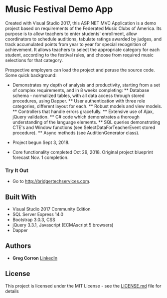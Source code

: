 # Music Festival Demo App

Created with Visual Studio 2017, this ASP.NET MVC Application is a demo project based on requirements of the Federated Music Clubs of America. Its purpose is to allow teachers to enter students' enrollment, allow coordinators to schedule auditions, tabulate ratings awarded by judges, and track accumulated points from year to year for special recognition of achievement. It allows teachers to select the appropriate category for each student, according to the festival rules, and choose from required music selections for that category.

Prospective employers can load the project and peruse the source code. Some quick background:

* Demonstrates my depth of analysis and productivity, starting from a set of complex requirements, and in 8 weeks completing:
** Database schema - normalized tables, with all data access through stored procedures, using Dapper.
** User authentication with three role categories, different layout for each.
** Robust models and view models.
** Controllers that handle errors gracefully.
** Extensive use of Ajax, jQuery validation.
** C# code which demonstrates a thorough understanding of the language elements.
** SQL queries demonstrating CTE's and Window functions (see SelectDataForTeacherEvent stored procedure).
** Async methods (see AuditionGenerator class).

* Project begun Sept 3, 2018.
* Core functionality completed Oct 29, 2018. Original project blueprint forecast Nov. 1 completion.

### Try It Out

* Go to http://bridgertechservices.com.

## Built With

* Visual Studio 2017 Community Edition
* SQL Server Express 14.0
* Bootstrap 3.0.3, CSS
* jQuery 3.3.1, Javascript (ECMAscript 5 browsers)
* Dapper

## Authors

* **Greg Corron** [LinkedIn](https://www.linkedin.com/in/greg-corron-b88455168/)

## License

This project is licensed under the MIT License - see the [LICENSE.md](LICENSE.md) file for details


